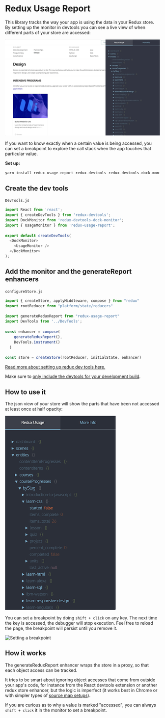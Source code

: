 # Redux Usage Report

This library tracks the way your app is using the data in your Redux store. By setting up the monitor in devtools you can see a live view of when different parts of your store are accessed:

![Redux usage monitor in action](./images/redux-usage.gif)

If you want to know exactly when a certain value is being accessed, you can set a breakpoint to explore the call stack when the app touches that particular value.

**Set up:**

```js
yarn install redux-usage-report redux-devtools redux-devtools-dock-monitor
```

## Create the dev tools

`DevTools.js`
```js
import React from 'react';
import { createDevTools } from 'redux-devtools';
import DockMonitor from 'redux-devtools-dock-monitor';
import { UsageMonitor } from 'redux-usage-report';

export default createDevTools(
  <DockMonitor>
    <UsageMonitor />
  </DockMonitor>
);

```

## Add the monitor and the generateReport enhancers

`configureStore.js`
```js
import { createStore, applyMiddleware, compose } from "redux"
import rootReducer from "platform/state/reducers"

import generateReduxReport from "redux-usage-report"
import DevTools from '../DevTools';

const enhancer = compose(
    generateReduxReport(),
    DevTools.instrument()
  )

const store = createStore(rootReducer, initialState, enhancer)
```

[Read more about setting up redux dev tools here.](https://github.com/gaearon/redux-devtools/blob/master/docs/Walkthrough.md)

Make sure to [only include the devtools for your development build](https://github.com/gaearon/redux-devtools/blob/master/docs/Walkthrough.md#exclude-devtools-from-production-builds).

## How to use it

The json view of your store will show the parts that have been not accessed at least once at half opacity:

![view of the usage monitor](./images/view.png)

You can set a breakpoint by doing `shift + click` on any key. The next time the key is accessed, the debugger will stop execution. Feel free to reload the page, the breakpoint will persist until you remove it.

![Setting a breakpoint](./images/breakpoint.gif)


## How it works

The generateReduxReport enhancer wraps the store in a proxy, so that each object access can be tracked.

It tries to be smart about ignoring object accesses that come from outside your app's code, for instance from the React devtools extension or another redux store enhancer, but the logic is imperfect (it works best in Chrome or with simpler types of [source map setups](https://webpack.js.org/configuration/devtool/)).

If you are curious as to why a value is marked "accessed", you can always `shift + click` it in the monitor to set a breakpoint.
